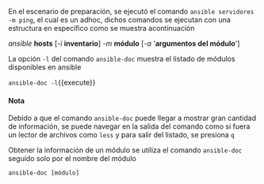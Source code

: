 En el escenario de preparación, se ejecutó el comando `ansible servidores -m ping`, el cual es un adhoc, dichos comandos se ejecutan con una estructura en específico como se muestra acontinuación

*ansible* **hosts** [*-i* **inventario**] *-m* **módulo** [*-a* '**argumentos del módulo**'] 

La opción `-l` del comando `ansible-doc` muestra el listado de módulos disponibles en ansible

`ansible-doc -l`{{execute}}

#### Nota
Debido a que el comando `ansible-doc` puede llegar a mostrar gran cantidad de información, se puede navegar en la salida del comando como si fuera un lector de archivos como `less` y para salir del listado, se presiona `q`

Obtener la información de un módulo se utiliza el comando `ansible-doc` seguido solo por el nombre del módulo

`ansible-doc [módulo]`
